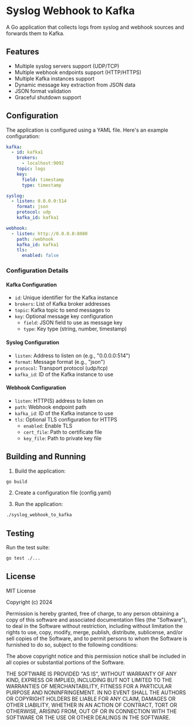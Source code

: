 # Syslog Webhook to Kafka

A Go application that collects logs from syslog and webhook sources and forwards them to Kafka.

## Features

- Multiple syslog servers support (UDP/TCP)
- Multiple webhook endpoints support (HTTP/HTTPS)
- Multiple Kafka instances support
- Dynamic message key extraction from JSON data
- JSON format validation
- Graceful shutdown support

## Configuration

The application is configured using a YAML file. Here's an example configuration:

```yaml
kafka:
  - id: kafka1
    brokers:
      - localhost:9092
    topic: logs
    key:
      field: timestamp
      type: timestamp

syslog:
  - listen: 0.0.0.0:514
    format: json
    protocol: udp
    kafka_id: kafka1

webhook:
  - listen: http://0.0.0.0:8080
    path: /webhook
    kafka_id: kafka1
    tls:
      enabled: false
```

### Configuration Details

#### Kafka Configuration
- `id`: Unique identifier for the Kafka instance
- `brokers`: List of Kafka broker addresses
- `topic`: Kafka topic to send messages to
- `key`: Optional message key configuration
  - `field`: JSON field to use as message key
  - `type`: Key type (string, number, timestamp)

#### Syslog Configuration
- `listen`: Address to listen on (e.g., "0.0.0.0:514")
- `format`: Message format (e.g., "json")
- `protocol`: Transport protocol (udp/tcp)
- `kafka_id`: ID of the Kafka instance to use

#### Webhook Configuration
- `listen`: HTTP(S) address to listen on
- `path`: Webhook endpoint path
- `kafka_id`: ID of the Kafka instance to use
- `tls`: Optional TLS configuration for HTTPS
  - `enabled`: Enable TLS
  - `cert_file`: Path to certificate file
  - `key_file`: Path to private key file

## Building and Running

1. Build the application:
```bash
go build
```

2. Create a configuration file (config.yaml)

3. Run the application:
```bash
./syslog_webhook_to_kafka
```

## Testing

Run the test suite:
```bash
go test ./...
```

## License

MIT License

Copyright (c) 2024

Permission is hereby granted, free of charge, to any person obtaining a copy
of this software and associated documentation files (the "Software"), to deal
in the Software without restriction, including without limitation the rights
to use, copy, modify, merge, publish, distribute, sublicense, and/or sell
copies of the Software, and to permit persons to whom the Software is
furnished to do so, subject to the following conditions:

The above copyright notice and this permission notice shall be included in all
copies or substantial portions of the Software.

THE SOFTWARE IS PROVIDED "AS IS", WITHOUT WARRANTY OF ANY KIND, EXPRESS OR
IMPLIED, INCLUDING BUT NOT LIMITED TO THE WARRANTIES OF MERCHANTABILITY,
FITNESS FOR A PARTICULAR PURPOSE AND NONINFRINGEMENT. IN NO EVENT SHALL THE
AUTHORS OR COPYRIGHT HOLDERS BE LIABLE FOR ANY CLAIM, DAMAGES OR OTHER
LIABILITY, WHETHER IN AN ACTION OF CONTRACT, TORT OR OTHERWISE, ARISING FROM,
OUT OF OR IN CONNECTION WITH THE SOFTWARE OR THE USE OR OTHER DEALINGS IN THE
SOFTWARE.
